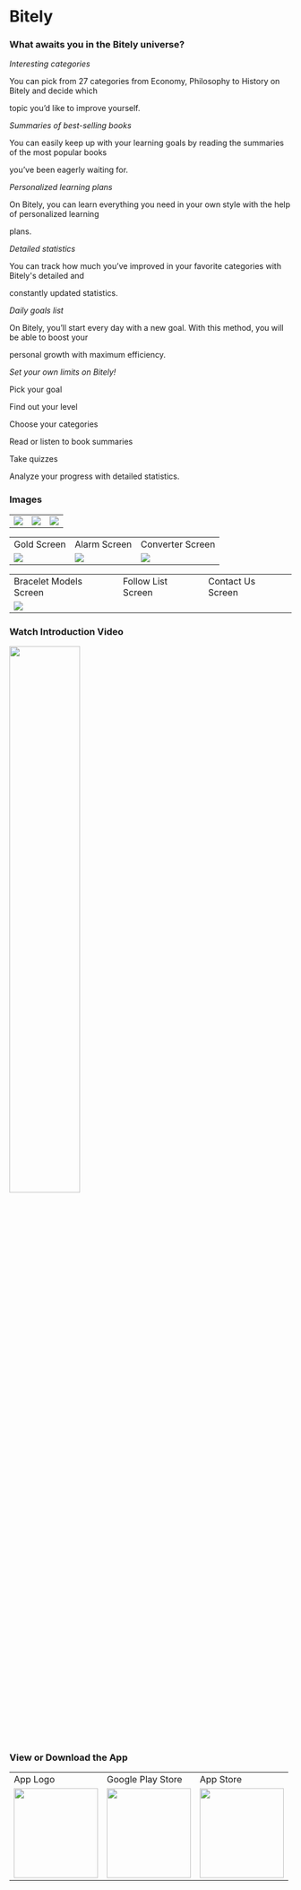 # Bitely

### What awaits you in the Bitely universe?

*Interesting categories*

You can pick from 27 categories from Economy, Philosophy to History on Bitely and decide which

topic you’d like to improve yourself.


*Summaries of best-selling books*

You can easily keep up with your learning goals by reading the summaries of the most popular books

you’ve been eagerly waiting for.


*Personalized learning plans*

On Bitely, you can learn everything you need in your own style with the help of personalized learning

plans.


*Detailed statistics*

You can track how much you’ve improved in your favorite categories with Bitely's detailed and

constantly updated statistics.


*Daily goals list*

On Bitely, you’ll start every day with a new goal. With this method, you will be able to boost your

personal growth with maximum efficiency.


*Set your own limits on Bitely!*

Pick your goal

Find out your level

Choose your categories

Read or listen to book summaries

Take quizzes

Analyze your progress with detailed statistics.


### Images

<table>
  <tr>
    <td><img src="https://is1-ssl.mzstatic.com/image/thumb/PurpleSource116/v4/de/fa/ff/defaff9a-844a-9138-e34e-7acf545ff197/a783aa66-c684-45ee-9ecd-6d986ffb40d7_1.png/230x0w.webp"></td>
    <td><img src="https://is1-ssl.mzstatic.com/image/thumb/PurpleSource126/v4/b1/06/7b/b1067bf4-ddb9-daea-c53f-a19363d9dc0b/5a0c50e0-428b-4240-97d4-d82ec7306175_2.png/230x0w.webp"></td>
    <td><img src="https://is1-ssl.mzstatic.com/image/thumb/PurpleSource126/v4/6c/a2/73/6ca273de-c2ee-cc47-162d-a708454b5393/7db79d35-c13b-4924-9042-24af0cf0b972_3.png/230x0w.webp"></td>
  </tr>
 </table>
 
 
<table>
  <tr>
     <td>Gold Screen</td>
     <td>Alarm Screen</td>
     <td>Converter Screen</td>
  </tr>
  <tr>
    <td><img src="https://is1-ssl.mzstatic.com/image/thumb/PurpleSource116/v4/8a/77/97/8a77975a-5549-0ee9-71d3-b03233ad5b3e/3aca40c2-763e-4164-a41d-250d419fe5c3_4.png/230x0w.webp"></td>
    <td><img src="https://is1-ssl.mzstatic.com/image/thumb/PurpleSource116/v4/9d/d0/72/9dd07281-999d-00cd-0edd-be2c8a73c270/3f06fa20-ba30-462d-a85e-244b505c9e94_5.png/230x0w.webp"></td>
    <td><img src="https://is1-ssl.mzstatic.com/image/thumb/PurpleSource116/v4/aa/3b/58/aa3b58f5-768c-6b9e-1790-3ef00018cf21/4d642bcb-3235-4ac9-895c-e2f2e1c37c21_6.png/230x0w.webp"></td>
  </tr>
 </table>
 
 <table>
  <tr>
     <td>Bracelet Models Screen</td>
     <td>Follow List Screen</td>
     <td>Contact Us Screen</td>
  </tr>
  <tr>
    <td><img src="https://is1-ssl.mzstatic.com/image/thumb/PurpleSource126/v4/c6/70/ea/c670ea7a-23f7-d545-addf-315ab808fd16/11f66d2f-010a-49a3-b2b1-337477d16df4_7.png/230x0w.webp"></td>
  </tr>
 </table>
 
 ### Watch Introduction Video
[<img src="https://i.ytimg.com/vi/8RfcUEa6E5g/maxresdefault.jpg" width="50%">](https://www.youtube.com/watch?v=8RfcUEa6E5g "Click and watch")


### View or Download the App
<table>
  <tr>
     <td>App Logo</td>
     <td>Google Play Store</td>
     <td>App Store</td>
  </tr>
  <tr>
    <td><img src="https://play-lh.googleusercontent.com/UqqqUu5D9hwVSSUZtGap6ex7J3apVKogAWG3WWpFO9MYgBoFqsM-igSiZqHucYRrAn8=w240-h480-rw" width=150 height=160></td>
    <td><a href="https://play.google.com/store/apps/details?id=com.bitely.ai&hl=en"><img src="https://yt3.googleusercontent.com/UlCw6skRB67meHd_jffAzV6DeXzAk1YzEFyhxI4meSgYAjA0wRhEnhT3TfHvuo7R-VwISzRTTao=s900-c-k-c0x00ffffff-no-rj" width=150 height=160></img></a></td>
    <td><a href="https://apps.apple.com/tr/app/bitely/id1644387147?l=en"><img src="https://www.apple.com/v/app-store/b/images/overview/icon_appstore__ev0z770zyxoy_large_2x.png" width=150 height=160></img></a></td>
  </tr>
 </table>
